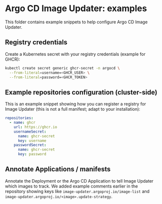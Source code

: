 # Argo CD Image Updater: examples

This folder contains example snippets to help configure Argo CD Image Updater.

## Registry credentials

Create a Kubernetes secret with your registry credentials (example for GHCR):

```bash
kubectl create secret generic ghcr-secret -n argocd \
  --from-literal=username=<GHCR_USER> \
  --from-literal=password=<GHCR_TOKEN>
```

## Example repositories configuration (cluster-side)

This is an example snippet showing how you can register a registry for Image Updater (this is not a full manifest; adapt to your installation):

```yaml
repositories:
  - name: ghcr
    url: https://ghcr.io
    usernameSecret:
      name: ghcr-secret
      key: username
    passwordSecret:
      name: ghcr-secret
      key: password
```

## Annotate Applications / manifests

Annotate the Deployment or the Argo CD Application to tell Image Updater which images to track. We added example comments earlier in the repository showing keys like `image-updater.argoproj.io/image-list` and `image-updater.argoproj.io/<image>.update-strategy`.
